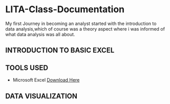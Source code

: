 # LITA-Class-Documentation

My first Journey in becoming an analyst started with the introduction to data analysis,which of course was a theory aspect where i was informed of what data analysis was all about.

## INTRODUCTION TO BASIC EXCEL
## TOOLS USED
- Microsoft Excel [Download Here](https://www.microsoft.com)

## DATA VISUALIZATION
